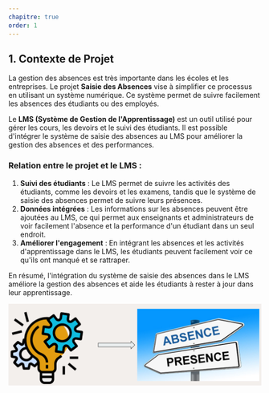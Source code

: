 ```yaml
---
chapitre: true
order: 1
---
```



## 1. Contexte de Projet

La gestion des absences est très importante dans les écoles et les entreprises. Le projet **Saisie des Absences** vise à simplifier ce processus en utilisant un système numérique. Ce système permet de suivre facilement les absences des étudiants ou des employés.

Le **LMS (Système de Gestion de l'Apprentissage)** est un outil utilisé pour gérer les cours, les devoirs et le suivi des étudiants. Il est possible d'intégrer le système de saisie des absences au LMS pour améliorer la gestion des absences et des performances.

### Relation entre le projet et le LMS :

1. **Suivi des étudiants** : Le LMS permet de suivre les activités des étudiants, comme les devoirs et les examens, tandis que le système de saisie des absences permet de suivre leurs présences.
2. **Données intégrées** : Les informations sur les absences peuvent être ajoutées au LMS, ce qui permet aux enseignants et administrateurs de voir facilement l'absence et la performance d'un étudiant dans un seul endroit.
3. **Améliorer l'engagement** : En intégrant les absences et les activités d'apprentissage dans le LMS, les étudiants peuvent facilement voir ce qu'ils ont manqué et se rattraper.

En résumé, l'intégration du système de saisie des absences dans le LMS améliore la gestion des absences et aide les étudiants à rester à jour dans leur apprentissage.

![Contexte de Projet](assets/contexte_de_projet.png)